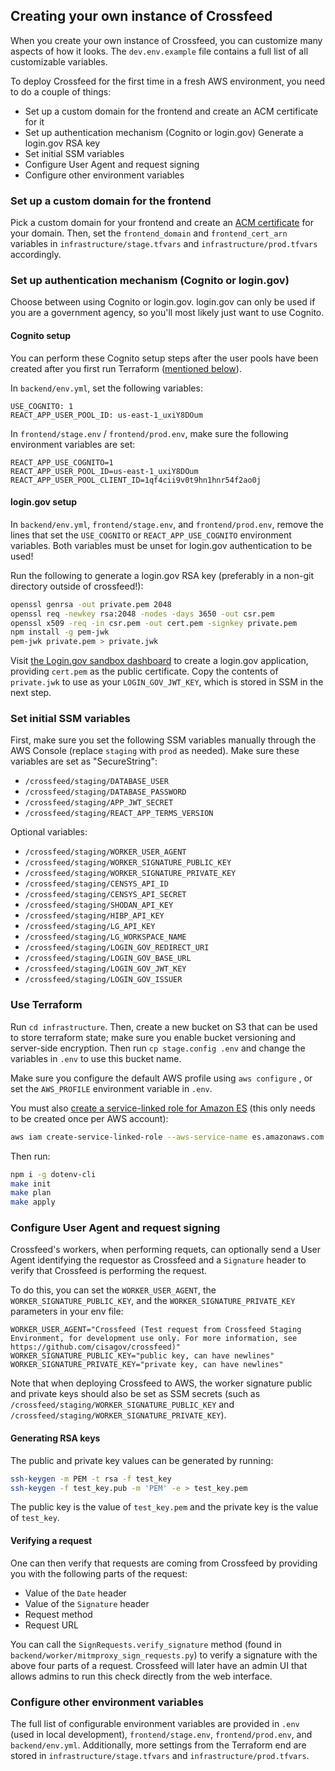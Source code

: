 ## Creating your own instance of Crossfeed

When you create your own instance of Crossfeed, you can customize many aspects of how it looks. The `dev.env.example` file contains a full list of all customizable variables.

To deploy Crossfeed for the first time in a fresh AWS environment, you need to do a couple of things:

- Set up a custom domain for the frontend and create an ACM certificate for it
- Set up authentication mechanism (Cognito or login.gov) Generate a login.gov RSA key
- Set initial SSM variables
- Configure User Agent and request signing
- Configure other environment variables

### Set up a custom domain for the frontend

Pick a custom domain for your frontend and create an [ACM certificate](https://docs.aws.amazon.com/acm/latest/userguide/gs-acm-request-public.html) for your domain. Then, set the `frontend_domain` and `frontend_cert_arn` variables in `infrastructure/stage.tfvars` and `infrastructure/prod.tfvars` accordingly.

### Set up authentication mechanism (Cognito or login.gov)

Choose between using Cognito or login.gov. login.gov can only be used if you are
a government agency, so you'll most likely just want to use Cognito.

#### Cognito setup

You can perform these Cognito setup steps after the user pools have been created after you first run Terraform ([mentioned below](#use-terraform)).

In `backend/env.yml`, set the following variables:

```
USE_COGNITO: 1
REACT_APP_USER_POOL_ID: us-east-1_uxiY8DOum
```

In `frontend/stage.env` / `frontend/prod.env`, make sure the following environment variables are set:

```
REACT_APP_USE_COGNITO=1
REACT_APP_USER_POOL_ID=us-east-1_uxiY8DOum
REACT_APP_USER_POOL_CLIENT_ID=1qf4cii9v0t9hn1hnr54f2ao0j
```

#### login.gov setup

In `backend/env.yml`, `frontend/stage.env`, and `frontend/prod.env`, remove the lines that set the `USE_COGNITO` or `REACT_APP_USE_COGNITO` environment variables. Both variables must be unset for login.gov authentication to be used!

Run the following to generate a login.gov RSA key (preferably in a non-git directory outside of crossfeed!):

```bash
openssl genrsa -out private.pem 2048
openssl req -newkey rsa:2048 -nodes -days 3650 -out csr.pem
openssl x509 -req -in csr.pem -out cert.pem -signkey private.pem
npm install -g pem-jwk
pem-jwk private.pem > private.jwk
```

Visit [the Login.gov sandbox dashboard](https://dashboard.int.identitysandbox.gov/) to create a login.gov application, providing `cert.pem` as the public certificate. Copy the contents of `private.jwk` to use as your `LOGIN_GOV_JWT_KEY`, which is stored in SSM in the next step.

### Set initial SSM variables

First, make sure you set the following SSM variables manually through the AWS Console (replace `staging` with `prod` as needed). Make sure these variables are set as "SecureString":

- `/crossfeed/staging/DATABASE_USER`
- `/crossfeed/staging/DATABASE_PASSWORD`
- `/crossfeed/staging/APP_JWT_SECRET`
- `/crossfeed/staging/REACT_APP_TERMS_VERSION`

Optional variables:

- `/crossfeed/staging/WORKER_USER_AGENT`
- `/crossfeed/staging/WORKER_SIGNATURE_PUBLIC_KEY`
- `/crossfeed/staging/WORKER_SIGNATURE_PRIVATE_KEY`
- `/crossfeed/staging/CENSYS_API_ID`
- `/crossfeed/staging/CENSYS_API_SECRET`
- `/crossfeed/staging/SHODAN_API_KEY`
- `/crossfeed/staging/HIBP_API_KEY`
- `/crossfeed/staging/LG_API_KEY`
- `/crossfeed/staging/LG_WORKSPACE_NAME`
- `/crossfeed/staging/LOGIN_GOV_REDIRECT_URI`
- `/crossfeed/staging/LOGIN_GOV_BASE_URL`
- `/crossfeed/staging/LOGIN_GOV_JWT_KEY`
- `/crossfeed/staging/LOGIN_GOV_ISSUER`

### Use Terraform

Run `cd infrastructure`. Then, create a new bucket on S3 that can be used to store terraform state; make sure you enable bucket versioning and server-side encryption. Then run `cp stage.config .env` and change the variables in `.env` to use this bucket name.

Make sure you configure the default AWS profile using `aws configure` , or set the `AWS_PROFILE` environment variable in `.env`.

You must also [create a service-linked role for Amazon ES](https://docs.aws.amazon.com/elasticsearch-service/latest/developerguide/slr-es.html#create-slr) (this only needs to be created once per AWS account):

```bash
aws iam create-service-linked-role --aws-service-name es.amazonaws.com
```

Then run:

```bash
npm i -g dotenv-cli
make init
make plan
make apply
```

### Configure User Agent and request signing

Crossfeed's workers, when performing requets, can optionally send a User Agent identifying the requestor as Crossfeed
and a `Signature` header to verify that Crossfeed is performing the request.

To do this, you can set the `WORKER_USER_AGENT`, the `WORKER_SIGNATURE_PUBLIC_KEY`, and the `WORKER_SIGNATURE_PRIVATE_KEY` parameters in your env file:

```
WORKER_USER_AGENT="Crossfeed (Test request from Crossfeed Staging Environment, for development use only. For more information, see https://github.com/cisagov/crossfeed)"
WORKER_SIGNATURE_PUBLIC_KEY="public key, can have newlines"
WORKER_SIGNATURE_PRIVATE_KEY="private key, can have newlines"
```

Note that when deploying Crossfeed to AWS, the worker signature public and private keys should also be set as SSM secrets (such as `/crossfeed/staging/WORKER_SIGNATURE_PUBLIC_KEY` and `/crossfeed/staging/WORKER_SIGNATURE_PRIVATE_KEY`).


#### Generating RSA keys

The public and private key values can be generated by running:

```bash
ssh-keygen -m PEM -t rsa -f test_key
ssh-keygen -f test_key.pub -m 'PEM' -e > test_key.pem
```

The public key is the value of `test_key.pem` and the private key is the value of `test_key`.

#### Verifying a request

One can then verify that requests are coming from Crossfeed by providing you with the following parts of the request:

- Value of the `Date` header
- Value of the `Signature` header
- Request method
- Request URL

You can call the `SignRequests.verify_signature` method (found in `backend/worker/mitmproxy_sign_requests.py`) to verify a signature with
the above four parts of a request. Crossfeed will later have an admin UI that allows admins to run this check directly from the web interface.

### Configure other environment variables

The full list of configurable environment variables are provided in `.env` (used in local development), `frontend/stage.env`, `frontend/prod.env`, and `backend/env.yml`. Additionally, more settings from the Terraform end are stored in `infrastructure/stage.tfvars` and `infrastructure/prod.tfvars`.

